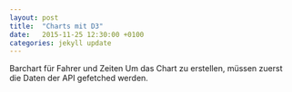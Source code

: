 ```yaml
---
layout: post
title:  "Charts mit D3"
date:   2015-11-25 12:30:00 +0100
categories: jekyll update
---
```

Barchart für Fahrer und Zeiten
Um das Chart zu erstellen, müssen zuerst die Daten der API gefetched werden.
